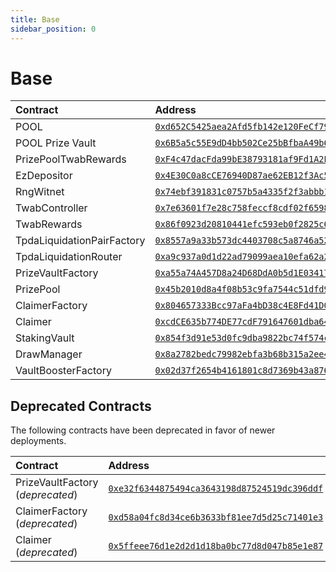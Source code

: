 ```yaml
---
title: Base
sidebar_position: 0
---
```


# Base

| Contract | Address |
| :--- | :--- |
| POOL | [`0xd652C5425aea2Afd5fb142e120FeCf79e18fafc3`](https://basescan.org/address/0xd652C5425aea2Afd5fb142e120FeCf79e18fafc3) |
| POOL Prize Vault | [`0x6B5a5c55E9dD4bb502Ce25bBfbaA49b69cf7E4dd`](https://basescan.org/token/0x6B5a5c55E9dD4bb502Ce25bBfbaA49b69cf7E4dd) |
| PrizePoolTwabRewards | [`0xF4c47dacFda99bE38793181af9Fd1A2Ec7576bBF`](https://basescan.org/address/0xF4c47dacFda99bE38793181af9Fd1A2Ec7576bBF) |
| EzDepositor | [`0x4E30C0a8cCE76940D87ae62EB12f3Ac536A996F4`](https://basescan.org/address/0x4E30C0a8cCE76940D87ae62EB12f3Ac536A996F4) |
| RngWitnet | [`0x74ebf391831c0757b5a4335f2f3abbb1499d18f0`](https://basescan.org/address/0x74ebf391831c0757b5a4335f2f3abbb1499d18f0) |
| TwabController | [`0x7e63601f7e28c758feccf8cdf02f6598694f44c6`](https://basescan.org/address/0x7e63601f7e28c758feccf8cdf02f6598694f44c6) |
| TwabRewards | [`0x86f0923d20810441efc593eb0f2825c6bff2dc09`](https://basescan.org/address/0x86f0923d20810441efc593eb0f2825c6bff2dc09) |
| TpdaLiquidationPairFactory | [`0x8557a9a33b573dc4403708c5a8746a52648374ea`](https://basescan.org/address/0x8557a9a33b573dc4403708c5a8746a52648374ea) |
| TpdaLiquidationRouter | [`0xa9c937a0d1d22ad79099aea10efa62a270dfc22c`](https://basescan.org/address/0xa9c937a0d1d22ad79099aea10efa62a270dfc22c) |
| PrizeVaultFactory | [`0xa55a74A457D8a24D68DdA0b5d1E0341746d444Bf`](https://basescan.org/address/0xa55a74A457D8a24D68DdA0b5d1E0341746d444Bf) |
| PrizePool | [`0x45b2010d8a4f08b53c9fa7544c51dfd9733732cb`](https://basescan.org/address/0x45b2010d8a4f08b53c9fa7544c51dfd9733732cb) |
| ClaimerFactory | [`0x804657333Bcc97aFa4bD38c4E8Fd41D06E21c63c`](https://basescan.org/address/0x804657333Bcc97aFa4bD38c4E8Fd41D06E21c63c) |
| Claimer | [`0xcdCE635b774DE77cdF791647601dba64a75547ba`](https://basescan.org/address/0xcdCE635b774DE77cdF791647601dba64a75547ba) |
| StakingVault | [`0x854f3d91e53d0fc9dba9822bc74f574c7380436d`](https://basescan.org/address/0x854f3d91e53d0fc9dba9822bc74f574c7380436d) |
| DrawManager | [`0x8a2782bedc79982ebfa3b68b315a2ee40daf6ab0`](https://basescan.org/address/0x8a2782bedc79982ebfa3b68b315a2ee40daf6ab0) |
| VaultBoosterFactory | [`0x02d37f2654b4161801c8d7369b43a8762a31530e`](https://basescan.org/address/0x02d37f2654b4161801c8d7369b43a8762a31530e) |

## Deprecated Contracts

The following contracts have been deprecated in favor of newer deployments.

| Contract | Address |
| :--- | :--- |
| PrizeVaultFactory (*deprecated*) | [`0xe32f6344875494ca3643198d87524519dc396ddf`](https://basescan.org/address/0xe32f6344875494ca3643198d87524519dc396ddf) |
| ClaimerFactory (*deprecated*) | [`0xd58a04fc8d34ce6b3633bf81ee7d5d25c71401e3`](https://basescan.org/address/0xd58a04fc8d34ce6b3633bf81ee7d5d25c71401e3) |
| Claimer (*deprecated*) | [`0x5ffeee76d1e2d2d1d18ba0bc77d8d047b85e1e87`](https://basescan.org/address/0x5ffeee76d1e2d2d1d18ba0bc77d8d047b85e1e87) |